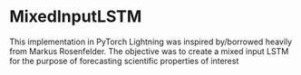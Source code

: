# MixedInputLSTM

This implementation in PyTorch Lightning was inspired by/borrowed heavily from Markus Rosenfelder. The objective was to create a mixed input LSTM for the purpose of forecasting scientific properties of interest
